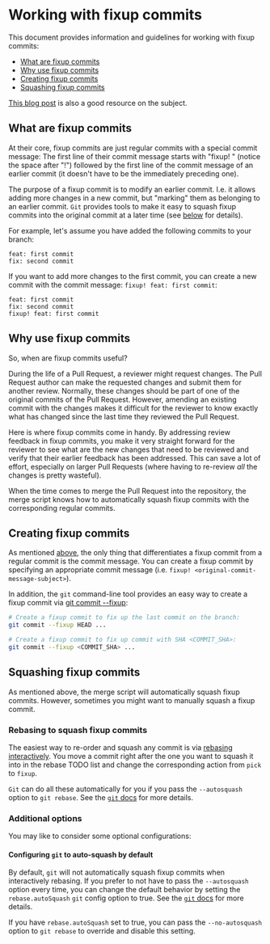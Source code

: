 # Working with fixup commits

This document provides information and guidelines for working with fixup commits:

- [What are fixup commits](#about-fixup-commits)
- [Why use fixup commits](#why-fixup-commits)
- [Creating fixup commits](#create-fixup-commits)
- [Squashing fixup commits](#squash-fixup-commits)

[This blog post](https://thoughtbot.com/blog/autosquashing-git-commits) is also a good resource on the subject.

## <a name="about-fixup-commits"></a> What are fixup commits

At their core, fixup commits are just regular commits with a special commit message: The first line of their commit
message starts with "fixup! " (notice the space after "!") followed by the first line of the commit message of an
earlier commit (it doesn't have to be the immediately preceding one).

The purpose of a fixup commit is to modify an earlier commit. I.e. it allows adding more changes in a new commit, but
"marking" them as belonging to an earlier commit. `Git` provides tools to make it easy to squash fixup commits into the
original commit at a later time (see [below](#squash-fixup-commits) for details).

For example, let's assume you have added the following commits to your branch:

```
feat: first commit
fix: second commit
```

If you want to add more changes to the first commit, you can create a new commit with the commit message:
`fixup! feat: first commit`:

```
feat: first commit
fix: second commit
fixup! feat: first commit
```

## <a name="why-fixup-commits"></a> Why use fixup commits

So, when are fixup commits useful?

During the life of a Pull Request, a reviewer might request changes. The Pull Request author can make the requested
changes and submit them for another review. Normally, these changes should be part of one of the original commits of the
Pull Request. However, amending an existing commit with the changes makes it difficult for the reviewer to know exactly
what has changed since the last time they reviewed the Pull Request.

Here is where fixup commits come in handy. By addressing review feedback in fixup commits, you make it very straight
forward for the reviewer to see what are the new changes that need to be reviewed and verify that their earlier feedback
has been addressed. This can save a lot of effort, especially on larger Pull Requests (where having to re-review _all_
the changes is pretty wasteful).

When the time comes to merge the Pull Request into the repository, the merge script knows how to automatically squash
fixup commits with the corresponding regular commits.

## <a name="create-fixup-commits"></a> Creating fixup commits

As mentioned [above](#about-fixup-commits), the only thing that differentiates a fixup commit from a regular commit is
the commit message. You can create a fixup commit by specifying an appropriate commit message (i.e.
`fixup! <original-commit-message-subject>`).

In addition, the `git` command-line tool provides an easy way to create a fixup commit via
[git commit --fixup](https://git-scm.com/docs/git-commit#Documentation/git-commit.txt---fixupltcommitgt):

```sh
# Create a fixup commit to fix up the last commit on the branch:
git commit --fixup HEAD ...

# Create a fixup commit to fix up commit with SHA <COMMIT_SHA>:
git commit --fixup <COMMIT_SHA> ...
```

## <a name="squash-fixup-commits"></a> Squashing fixup commits

As mentioned above, the merge script will automatically squash fixup commits. However, sometimes you might want to
manually squash a fixup commit.

### Rebasing to squash fixup commits

The easiest way to re-order and squash any commit is via
[rebasing interactively](https://git-scm.com/docs/git-rebase#_interactive_mode). You move a commit right after the one
you want to squash it into in the rebase TODO list and change the corresponding action from `pick` to `fixup`.

`Git` can do all these automatically for you if you pass the `--autosquash` option to `git rebase`. See the
[`git` docs](https://git-scm.com/docs/git-rebase#Documentation/git-rebase.txt---autosquash) for more details.

### Additional options

You may like to consider some optional configurations:

#### Configuring `git` to auto-squash by default

By default, `git` will not automatically squash fixup commits when interactively rebasing. If you prefer to not have to
pass the `--autosquash` option every time, you can change the default behavior by setting the `rebase.autoSquash` `git`
config option to true. See the
[`git` docs](https://git-scm.com/docs/git-rebase#Documentation/git-rebase.txt-rebaseautoSquash) for more details.

If you have `rebase.autoSquash` set to true, you can pass the `--no-autosquash` option to `git rebase` to override and
disable this setting.

